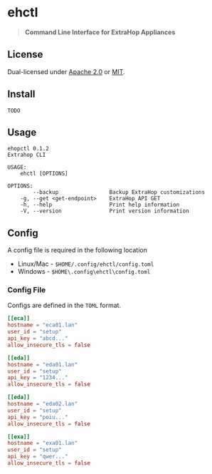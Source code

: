 # ehctl

> **Command Line Interface for ExtraHop Appliances**

## License
Dual-licensed under [Apache 2.0](LICENSE-APACHE) or [MIT](LICENSE-MIT).

## Install
```
TODO
```

## Usage
```
ehopctl 0.1.2
Extrahop CLI

USAGE:
    ehctl [OPTIONS]

OPTIONS:
        --backup                Backup ExtraHop customizations
    -g, --get <get-endpoint>    ExtraHop API GET
    -h, --help                  Print help information
    -V, --version               Print version information
```

## Config
A config file is required in the following location 
* Linux/Mac - `$HOME/.config/ehctl/config.toml`
* Windows - `$HOME\.config\ehctl\config.toml`

### Config File
Configs are defined in the `TOML` format. 

```toml
[[eca]]
hostname = "eca01.lan"
user_id = "setup"
api_key = "abcd..."
allow_insecure_tls = false

[[eda]]
hostname = "eda01.lan"
user_id = "setup"
api_key = "1234..."
allow_insecure_tls = false

[[eda]]
hostname = "eda02.lan"
user_id = "setup"
api_key = "poiu..."
allow_insecure_tls = false

[[exa]]
hostname = "exa01.lan"
user_id = "setup"
api_key = "qwer..."
allow_insecure_tls = false
```